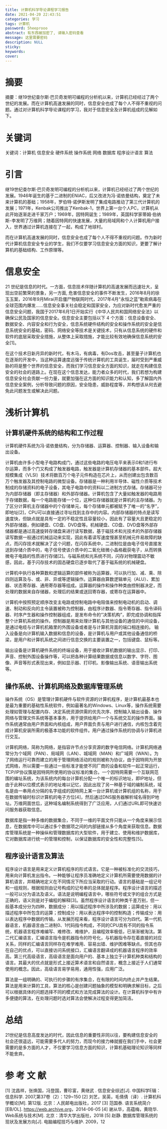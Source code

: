 ```yaml
---
title: 计算机科学导论课程学习报告
date: 2021-04-20 22:43:51
categories:	学习
tags: 计算机
password: 5heeprooo
abstract: 有东西被加密了, 请输入密码查看
message: 这里需要密码
description: NULL
sticky:
keywords:
cover:
---
```




# 摘要

摘要：继19世纪查尔斯·巴贝奇发明可编程的分析机以来，计算机已经经过了两个世纪的发展。而在计算机高速发展的同时，信息安全也成了每个人不得不重视的问题。通过对计算机科学导论课程的学习，我对于信息安全及计算机组成的见解如下。

# 关键词
关键词：计算机 信息安全 硬件系统 操作系统 网络 数据库 程序设计语言 算法  

# 引言

继19世纪查尔斯·巴贝奇发明可编程的分析机以来，计算机已经经过了两个世纪的发展。1946年诞生的基于二进制的ENIAC，后又改进为冯·诺依曼结构，奠定了未来计算机的基础；1958年，罗伯特·诺伊斯发明了集成电路推动了第三代计算机的发展；1971年，Kenbak公司推出了Kenbak-1，世界上第一台个人PC，计算机从此开始逐渐走进千家万户；1969年，因特网诞生；1989年，英国科学家蒂姆·伯纳斯-李发明了万维网；随着因特网的快速发展，大量的局域网和个人计算机用户接入，世界通过计算机连接在了一起，构成了地球村。

而在计算机高速发展的同时，信息安全也成了每个人不得不重视的问题。作为新时代计算机信息安全专业的学生，我们不仅要学习信息安全方面的知识，更要了解计算机的基础结构、工作原理等。

# 信息安全
21 世纪是信息的时代。一方面，信息技术伴随计算机的高速发展而迅速壮大，呈现出空前繁荣的景象，另一方面, 危害信息安全的事件不断发生，2016年8月的徐玉玉案，2016年9月Mirai开启僵尸物联网时代，2017年4月“永恒之蓝”勒索病毒在全球范围内爆发……信息安全事关社会稳定和国家安全，为应对新时代愈发严重的信息安全问题，我国于2017年6月1日开始实行《中华人民共和国网络安全法》以确保公民及国家的信息安全。信息安全主要包括以下 4 个方面：信息设备安全、数据安全、内容安全和行为安全，信息系统硬件结构的安全和操作系统的安全是信息系统安全的基础，密码、网络安全等技术是关键技术，只有从信息系统的硬件和软件的底层采取安全措施，从整体上采取措施，才能比较有效地确保信息系统的安全[1]。

在这个技术日新月异的新时代，有木马，有病毒，有Dos攻击，甚至量子计算机也在逐渐的开发中，当这种运算速度远强于传统计算机的工具诞生，届时受到严重威胁的将是整个世界的信息安全，而我们学习信息安全方面的知识，就走在构建信息安全的社会的道路上。在现在这个信息发达，能力者众多的时代，我们若想为构建信息安全社会贡献一份力量，就要加强在这方面的知识能力和认知，多了解国内外信息安全案例，分析导致问题的原因，安全隐患，威胁程度等，并构想该从何去避免此问题发生或解决此问题。

# 浅析计算机
## 计算机硬件系统的结构和工作过程

计算机硬件系统为冯·诺依曼结构，分为存储器、运算器、控制器、输入设备和输出设备。

计算机由许多小型电子电路构成门，通过这些电路的电压电平来表示0和1进行布尔运算，而多个门又构成了触发器电路，触发器是计算机存储器的基本部件。超大规模集成（VLSI）技术将数百万个电子元件构造在芯片上，从而创建出包含数百万个触发器及其控制电路的微型设备。存储器是一种利用半导体、磁性介质等技术制成的存储资料的电子设备，其电子电路中的资料以二进制方式存储。存储器可分为内部存储器（即主存储器）和外部存储器。计算机包含了大量如触发器的电路用于存储数据，每一个电路能存储一个位，这种位存储器就是计算机的主存储器。为了区分计算机主存储器中的个存储单元，每个存储单元都被赋予了唯一的“名字”，即地址[2]，CPU可以直接通过寻址找到主存中的内容。内部存储器的特点是读写速度快，但缺点就是具有一定的不稳定性且容量较小，因此有了容量大且更稳定的外部存储器，例如硬盘、CD盘、DVD盘等。机械硬盘、CD盘、DVD盘等外部存储器都是通过高速旋转存储盘来进行读写数据，基于磁技术和光技术的外部存储器读写数据一般通过机械运动来实现，因此有着读写速度慢甚至机械元件易故障的缺点，而闪存技术就解决了这个问题，在闪存系统中，二进制位是由电子信号直接发送到存储介质中的，电子信号使该介质中的二氧化硅微小晶格截获电子，从而转换微电子电路的性质进行存储[2]。与磁系统和光系统不同，闪存对物理震动不敏感，因此，基于闪存技术的固态硬盘已逐步取代了基于磁系统的机械硬盘。

计算机中执行各种算数和逻辑运算的部件被称为运算器，可以执行加、减、乘、除四则运算及与、或、非、异或等逻辑操作。运算器由算数逻辑单元（ALU）、累加器、状态寄存器、通用寄存器等组成。运算器的操作和操作种类由控制器决定，而处理的数据来自存储器，处理后的结果或送回寄存器，或寄存在运算器中。

计算机中按照预定顺序改变主电路或控制电路中电阻值来控制电动机的启动、调速、制动和反向的主令装置被称为控制器，由程序计数器、指令寄存器、指令译码器、时序产生器和操作控制器组成，是发布命令的“决策机构”，即完成协调和指挥整个计算机系统的操作。控制器是用来处理计算机与其他设备的通信的中间设备，是通过电缆与计算机机箱里的外围设备或者是与计算机背面的端口相连接的。
输入设备是向计算机输入数据和信息的设备，是计算机与用户或其他设备通信的桥梁，是用户和计算机系统之间进行信息交换的主要装置之一，包括键盘、鼠标等。

输出设备是计算机硬件系统的终端设备，用于接收计算机数据的输出显示、打印、声音、控制外围设备操作等，可以把各种计算结果数据或信息以数字、字符、图像、声音等形式表现出来，例如显示器、打印机、影像输出系统、语音输出系统等。

## 操作系统、计算机网络及数据库管理系统
操作系统（OS）是管理计算机硬件与软件资源的计算机程序，是计算机最基本也是最为重要的基础性系统软件，例如最著名的Windows、Linux等，操作系统需要处理如管理与配置内存、决定系统资源供需的优先次序、控制输入输出设备、操作网络与管理文件系统等基本事务，用于提供给用户一个与系统交互的操作界面。操作系统通常由用户界面和内核组成，用户界面负责与用户进行通信，内核包含着完成计算机安装所需的极基本功能的软件组件。用户通过操作系统的协调与计算机进行交互。

计算机网络，简称为网络，是指容许节点分享资源的数字电信网络。计算机网络通常分为个域网（PAN）、局域网（LAN）、城域网（MAN）和广域网（WAN）。为了网络运行可靠而建立的用于管理网络活动的规则被称为协议，由于因特网为开放式网络，所以需要一些通过一些标准才能使不同厂商的设备和软件一起正常运行，TCP/IP协议簇是因特网所使用的协议标准的集合。一个因特网需要一个互联网范围的编址系统，为该系统内的每台计算机分配一个唯一的标识地址，即IP地址，但由于此种以位模式表示的地址难以记忆，因此出现了另一种基于域的编制系统，域名是由一串用点分隔的名字组成的因特网上某一台计算机或计算机组的名称，用于在数据传输时标识计算机的电子方位[4]，然后通过DNS服务器解析域名得到IP地址。万维网面世后，这种域名编制系统得到了广泛应用，人们通过URL即可快速访问服务器获取信息。

数据库是指一种多维的数据集合，不同于一维的平面文件只能从一个角度来展示信息，在数据库中可以通过多个数据项之间的内部链接从多个角度来获取信息。数据库管理系统是一种操纵和管理数据库的大型软件，用于建立、使用和维护数据库，它对数据库进行统一的管理和控制，以保证数据库的安全性和完整性[5]。

## 程序设计语言及算法
程序设计语言是用来定义计算机程序的形式语言。它是一种被标准化的交流技巧，用来向计算机发出指令。一种能够让程序员准确地定义计算机所需要使用数据的计算机语言，并精确地定义在不同情况下所应当采取的行动。语言的基础是一组记号和一组规则，根据规则由记号构成的记号串的总体就是程序。程序设计语言的描述一般可以分为语法及语义。语法是说明编程语言中，哪些符号或文字的组合方式是正确的，语义则是对于编程的解释[3]。虽然程序设计语言的种类千差万别，但一般基本成分分为四种，数据成分：用以描述程序中所涉及的数据；运算成分：用以描述程序中所包含的运算；控制成分：用以表达程序中的控制构造；传输成分：用以表达程序中数据的传输。从发展历程来看，程序设计语言可分为四代。第一代机器语言，机器语言由二进制0、1代码指令构成，不同的CPU具有不同的指令系统，机器语言程序难编写、难修改、难维护，且编程效率极低，已渐渐被淘汰。第二代汇编语言，汇编语言指令是机器指令的符号化，与机器指令存在着直接的对应关系，同样的汇编语言同样存在难学难用、容易出错、维护困难等缺点。但其也存在自己的优点，可以直接访问系统接口，汇编语言翻译成的机器语言程序的效率高。第三代高级语言，高级语言是面向用户的、基本上独立于计算机种类和结构的语言。其最大的优点就是形式上接近算术语言和自然语言，概念上接近于人们通常使用的概念。因此，高级语言易学易用，通用性强，应用广泛。

算法是一组明确的、可执行的步骤的有序集合，在有限的时间内终止并产生结果。算法是用来计算的工具，算法的核心是创建问题抽象的模型和明确求解目标，之后可以根据具体的问题选择不同的模式和方法完成算法的设计。在计算机科学中有许多便捷的算法，在处理问题时选对算法会使解决过程变得更加简洁。

# 总结
21世纪是信息高度发达的时代，因此信息的重要性非同以往，要构建信息安全的社会还很遥远，可能需要多代人的努力，而现今的接力棒就握在我们手中，社会更需要的是多方面的人才，不仅要学习信息方面的知识，计算机基础理论知识等同样不能舍弃。

# 参   考   文   献
[1]	沈昌祥，张焕国，冯登国，曹珍富，黄继武 . 信息安全综述[J]. 中国科学E辑：信息科学. 2007,第37卷（2）：129~150
[2]	刘艺，吴英，毛倩倩（译）. 计算机科学概论[M]. 第12版. 北京：人民邮电出版社，2017
[3]	范国泰. 语言系统简介[EB/OL]. <https://web.archive.org>，2014-06-05 
[4]	谢从华，高蕴梅，黄晓华. Web系统与技术[M]. 北京：清华大学出版社，2018
[5]	赵静. 数据库管理系统的现状及发展方向[J]. 电脑编程技巧与维护. 2009，12

